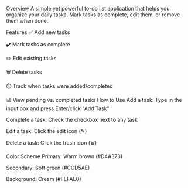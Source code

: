 Overview
A simple yet powerful to-do list application that helps you organize your daily tasks. Mark tasks as complete, edit them, or remove them when done.

Features
✅ Add new tasks

✔️ Mark tasks as complete

✏️ Edit existing tasks

🗑️ Delete tasks

⏱️ Track when tasks were added/completed

📊 View pending vs. completed tasks
How to Use
Add a task: Type in the input box and press Enter/click "Add Task"

Complete a task: Check the checkbox next to any task

Edit a task: Click the edit icon (✎)

Delete a task: Click the trash icon (🗑️)

Color Scheme
Primary: Warm brown (#D4A373)

Secondary: Soft green (#CCD5AE)

Background: Cream (#FEFAE0)
